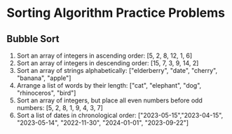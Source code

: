 # Sorting Algorithm Practice Problems

## Bubble Sort

1. Sort an array of integers in ascending order: [5, 2, 8, 12, 1, 6]
2. Sort an array of integers in descending order: [15, 7, 3, 9, 14, 2]
3. Sort an array of strings alphabetically: ["elderberry", "date", "cherry", "banana", "apple"]
4. Arrange a list of words by their length: ["cat", "elephant", "dog", "rhinoceros", "bird"]
5. Sort an array of integers, but place all even numbers before odd numbers: [5, 2, 8, 1, 9, 4, 3, 7]
6. Sort a list of dates in chronological order: ["2023-05-15","2023-04-15", "2023-05-14", "2022-11-30", "2024-01-01", "2023-09-22"]
